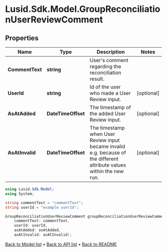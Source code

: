 # Lusid.Sdk.Model.GroupReconciliationUserReviewComment

## Properties

Name | Type | Description | Notes
------------ | ------------- | ------------- | -------------
**CommentText** | **string** | User&#39;s comment regarding the reconciliation result. | 
**UserId** | **string** | Id of the user who made a User Review input. | [optional] 
**AsAtAdded** | **DateTimeOffset** | The timestamp of the added User Review input. | [optional] 
**AsAtInvalid** | **DateTimeOffset** | The timestamp when User Review input became invalid e.g. because of the different attribute values within the new run. | [optional] 

```csharp
using Lusid.Sdk.Model;
using System;

string commentText = "commentText";
string userId = "example userId";

GroupReconciliationUserReviewComment groupReconciliationUserReviewCommentInstance = new GroupReconciliationUserReviewComment(
    commentText: commentText,
    userId: userId,
    asAtAdded: asAtAdded,
    asAtInvalid: asAtInvalid);
```

[Back to Model list](../README.md#documentation-for-models) &#8226; [Back to API list](../README.md#documentation-for-api-endpoints) &#8226; [Back to README](../README.md)
